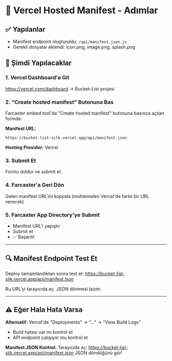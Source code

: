 # 🎯 Vercel Hosted Manifest - Adımlar

## ✅ Yapılanlar
- Manifest endpoint oluşturuldu: `/api/manifest.json.js`
- Gerekli dosyalar eklendi: icon.png, image.png, splash.png

## 📍 Şimdi Yapılacaklar

### 1. Vercel Dashboard'a Git
https://vercel.com/dashboard → Bucket-List projesi

### 2. "Create hosted manifest" Butonuna Bas
Farcaster embed tool'da "Create hosted manifest" butonuna basınca açılan formda:

**Manifest URL:** 
```
https://bucket-list-silk.vercel.app/api/manifest.json
```

**Hosting Provider:** Vercel

### 3. Submit Et
Formu doldur ve submit et.

### 4. Farcaster'a Geri Dön
Gelen manifest URL'ini kopyala (muhtemelen Vercel'de farklı bir URL verecek)

### 5. Farcaster App Directory'ye Submit
- Manifest URL'i yapıştır
- Submit et
- ✅ Başarılı!

---

## 🔍 Manifest Endpoint Test Et

Deploy tamamlandıktan sonra test et:
https://bucket-list-silk.vercel.app/api/manifest.json

Bu URL'yi tarayıcıda aç. JSON dönmesi lazım.

---

## ⚠️ Eğer Hala Hata Varsa

**Alternatif:** Vercel'de "Deployments" → "..." → "View Build Logs" 
- Build hatası var mı kontrol et
- API endpoint çalışıyor mu kontrol et

**Manifest JSON Kontrol:**
Tarayıcıda aç: https://bucket-list-silk.vercel.app/api/manifest.json
JSON döndüğünü gör!



